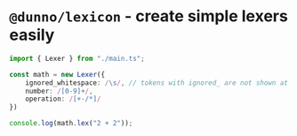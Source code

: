 # `@dunno/lexicon` - create simple lexers easily

```ts
import { Lexer } from "./main.ts";

const math = new Lexer({
    ignored_whitespace: /\s/, // tokens with ignored_ are not shown at output
    number: /[0-9]+/,
    operation: /[+-/*]/
})

console.log(math.lex("2 + 2"));
```
